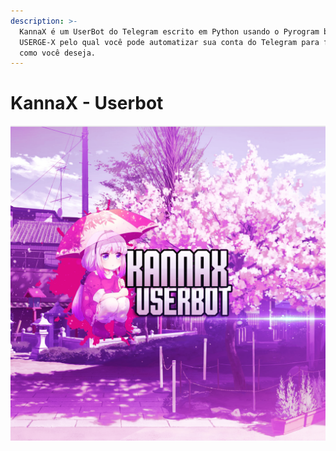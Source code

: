 ```yaml
---
description: >-
  KannaX é um UserBot do Telegram escrito em Python usando o Pyrogram baseado em
  USERGE-X pelo qual você pode automatizar sua conta do Telegram para funcionar
  como você deseja.
---
```


# KannaX - Userbot

![](.gitbook/assets/kannax-2-.png)

